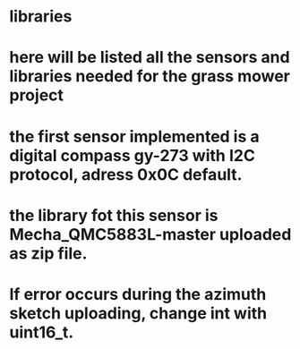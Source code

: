 # libraries
# here will be listed all the sensors and libraries needed for the grass mower project
# the first sensor implemented is a digital compass gy-273 with I2C protocol, adress 0x0C default. 
# the library fot this sensor is Mecha_QMC5883L-master uploaded as zip file. 
# If error occurs during the azimuth sketch uploading, change int with uint16_t. 
